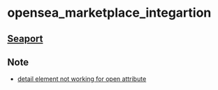 # opensea_marketplace_integartion

## [Seaport](https://github.com/ProjectOpenSea/seaport-js)

## Note

- [detail element not working for open attribute](https://github.com/facebook/react/issues/15486)